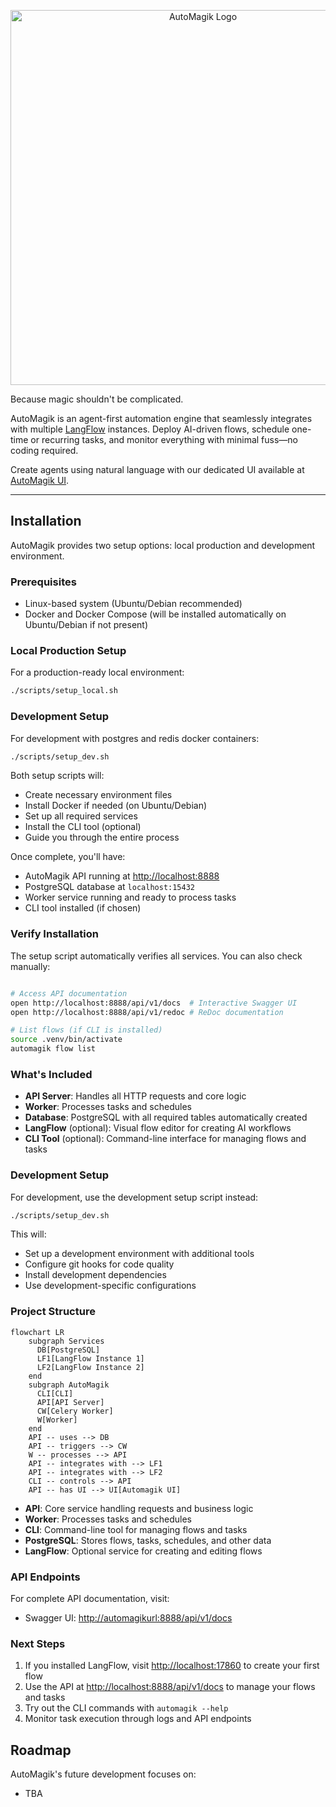 <p align="center">
  <img src=".github/images/automagik_logo.png" alt="AutoMagik Logo" width="600"/>
</p>

Because magic shouldn't be complicated.

AutoMagik is an agent-first automation engine that seamlessly integrates with multiple [LangFlow](https://github.com/langflow-ai/langflow) instances. Deploy AI-driven flows, schedule one-time or recurring tasks, and monitor everything with minimal fuss—no coding required.

Create agents using natural language with our dedicated UI available at [AutoMagik UI](https://github.com/namastexlabs/automagik-ui).

---

## Installation

AutoMagik provides two setup options: local production and development environment.

### Prerequisites

- Linux-based system (Ubuntu/Debian recommended)
- Docker and Docker Compose (will be installed automatically on Ubuntu/Debian if not present)

### Local Production Setup

For a production-ready local environment:
```bash
./scripts/setup_local.sh
```

### Development Setup

For development with postgres and redis docker containers:
```bash
./scripts/setup_dev.sh
```

Both setup scripts will:
- Create necessary environment files
- Install Docker if needed (on Ubuntu/Debian)
- Set up all required services
- Install the CLI tool (optional)
- Guide you through the entire process

Once complete, you'll have:
- AutoMagik API running at <http://localhost:8888>
- PostgreSQL database at `localhost:15432`
- Worker service running and ready to process tasks
- CLI tool installed (if chosen)

### Verify Installation

The setup script automatically verifies all services. You can also check manually:

```bash

# Access API documentation
open http://localhost:8888/api/v1/docs  # Interactive Swagger UI
open http://localhost:8888/api/v1/redoc # ReDoc documentation

# List flows (if CLI is installed)
source .venv/bin/activate
automagik flow list
```

### What's Included

- **API Server**: Handles all HTTP requests and core logic
- **Worker**: Processes tasks and schedules
- **Database**: PostgreSQL with all required tables automatically created
- **LangFlow** (optional): Visual flow editor for creating AI workflows
- **CLI Tool** (optional): Command-line interface for managing flows and tasks

### Development Setup

For development, use the development setup script instead:

```bash
./scripts/setup_dev.sh
```

This will:
- Set up a development environment with additional tools
- Configure git hooks for code quality
- Install development dependencies
- Use development-specific configurations

### Project Structure

```mermaid
flowchart LR
    subgraph Services
      DB[PostgreSQL]
      LF1[LangFlow Instance 1]
      LF2[LangFlow Instance 2]
    end
    subgraph AutoMagik
      CLI[CLI]
      API[API Server]
      CW[Celery Worker]
      W[Worker]
    end
    API -- uses --> DB
    API -- triggers --> CW
    W -- processes --> API
    API -- integrates with --> LF1
    API -- integrates with --> LF2
    CLI -- controls --> API
    API -- has UI --> UI[Automagik UI]
```

- **API**: Core service handling requests and business logic
- **Worker**: Processes tasks and schedules
- **CLI**: Command-line tool for managing flows and tasks
- **PostgreSQL**: Stores flows, tasks, schedules, and other data
- **LangFlow**: Optional service for creating and editing flows

### API Endpoints

For complete API documentation, visit:
- Swagger UI: <http://automagikurl:8888/api/v1/docs>


### Next Steps

1. If you installed LangFlow, visit <http://localhost:17860> to create your first flow
2. Use the API at <http://localhost:8888/api/v1/docs> to manage your flows and tasks
3. Try out the CLI commands with `automagik --help`
4. Monitor task execution through logs and API endpoints

## Roadmap

AutoMagik's future development focuses on:

- TBA

